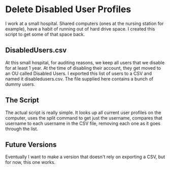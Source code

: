 # Delete Disabled User Profiles
I work at a small hospital. Shared computers (ones at the nursing station for example), have a habit of running out of hard drive space. I created this script to get some of that space back.

## DisabledUsers.csv
At this small hospital, for auditing reasons, we keep all users that we disable for at least 1 year. At the time of disabling their account, they get moved to an OU called Disabled Users. I exported this list of users to a CSV and named it disabledusers.csv. The file supplied here contains a bunch of dummy users.

## The Script
The actual script is really simple. It looks up all current user profiles on the computer, uses the split command to get just the username, compares that username to each username in the CSV file, removing each one as it goes through the list.

## Future Versions
Eventually I want to make a version that doesn't rely on exporting a CSV, but for now, this one works.